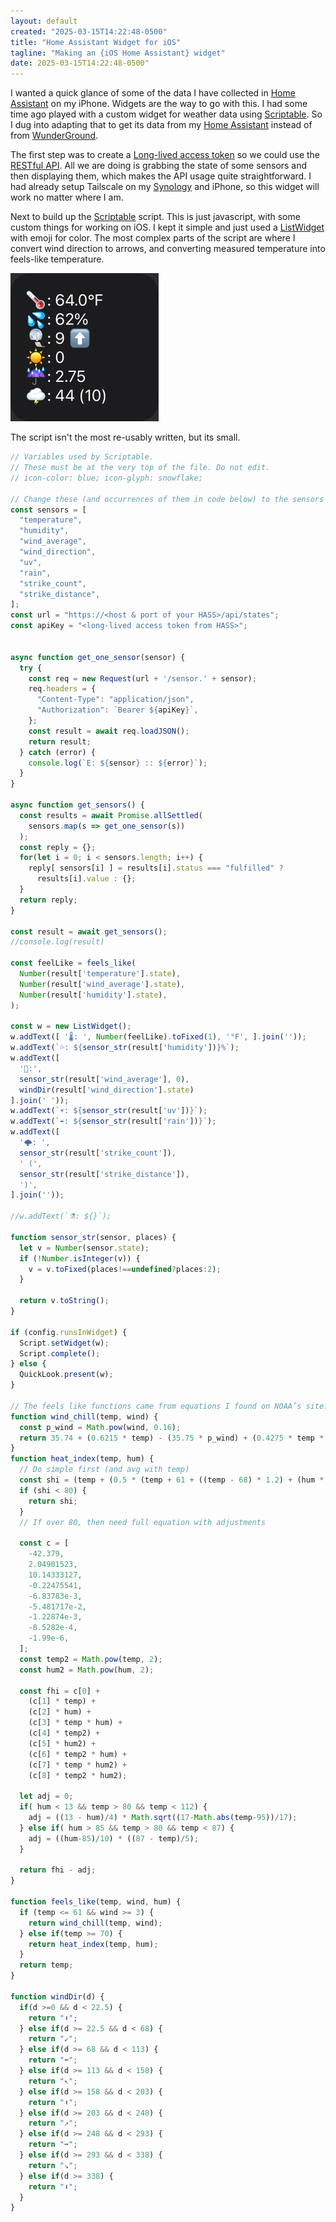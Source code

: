```yaml
---
layout: default
created: "2025-03-15T14:22:48-0500"
title: "Home Assistant Widget for iOS"
tagline: "Making an {iOS Home Assistant} widget"
date: 2025-03-15T14:22:48-0500"
---
```


I wanted a quick glance of some of the data I have collected in [Home Assistant][] on my iPhone.  Widgets are the way to go with this.  I had some time ago played with a custom widget for weather data using [Scriptable][].  So I dug into adapting that to get its data from my [Home Assistant][] instead of from [WunderGround](https://wunderground.com).

The first step was to create a [Long-lived access token](https://developers.home-assistant.io/docs/auth_api#long-lived-access-token) so we could use the [RESTful API](https://developers.home-assistant.io/docs/api/rest).  All we are doing is grabbing the state of some sensors and then displaying them, which makes the API usage quite straightforward.  I had already setup Tailscale on my [Synology][] and iPhone, so this widget will work no matter where I am.

Next to build up the [Scriptable][] script.  This is just javascript, with some custom things for working on iOS.  I kept it simple and just used a [ListWidget](https://docs.scriptable.app/listwidget/) with emoji for color.  The most complex parts of the script are where I convert wind direction to arrows, and converting measured temperature into feels-like temperature.

<a href="/projects/images/scriptable_weather_widget.png" data-lightbox="CICO"><img width=237 height=237 src="/projects/images/scriptable_weather_widget.png" alt="Screen capture of the weather widget showing current conditions" /></a><br/>

The script isn't the most re-usably written, but its small.

```js
// Variables used by Scriptable.
// These must be at the very top of the file. Do not edit.
// icon-color: blue; icon-glyph: snowflake;

// Change these (and occurrences of them in code below) to the sensors you'd like
const sensors = [
  "temperature",
  "humidity",
  "wind_average",
  "wind_direction",
  "uv",
  "rain",
  "strike_count",
  "strike_distance",
];
const url = "https://<host & port of your HASS>/api/states";
const apiKey = "<long-lived access token from HASS>";


async function get_one_sensor(sensor) {
  try {
    const req = new Request(url + '/sensor.' + sensor);
    req.headers = {
      "Content-Type": "application/json",
      "Authorization": `Bearer ${apiKey}`,
    };
    const result = await req.loadJSON();
    return result;
  } catch (error) {
    console.log(`E: ${sensor} :: ${error}`);
  }
}

async function get_sensors() {
  const results = await Promise.allSettled(
    sensors.map(s => get_one_sensor(s))
  );
  const reply = {};
  for(let i = 0; i < sensors.length; i++) {
    reply[ sensors[i] ] = results[i].status === "fulfilled" ?
      results[i].value : {};
  }
  return reply;
}

const result = await get_sensors();
//console.log(result)

const feelLike = feels_like(
  Number(result['temperature'].state),
  Number(result['wind_average'].state),
  Number(result['humidity'].state),
);

const w = new ListWidget();
w.addText([ '🌡: ', Number(feelLike).toFixed(1), '°F', ].join(''));
w.addText(`💦: ${sensor_str(result['humidity'])}%`);
w.addText([
  '🎐:',
  sensor_str(result['wind_average'], 0),
  windDir(result['wind_direction'].state)
].join(' '));
w.addText(`☀️: ${sensor_str(result['uv'])}`);
w.addText(`☔️: ${sensor_str(result['rain'])}`);
w.addText([
  '🌩️: ',
  sensor_str(result['strike_count']),
  ' (',
  sensor_str(result['strike_distance']),
  ')',
].join(''));

//w.addText(`⚗️: ${}`);

function sensor_str(sensor, places) {
  let v = Number(sensor.state);
  if (!Number.isInteger(v)) {
    v = v.toFixed(places!==undefined?places:2);
  }

  return v.toString();
}

if (config.runsInWidget) {
  Script.setWidget(w);
  Script.complete();
} else {
  QuickLook.present(w);
}

// The feels like functions came from equations I found on NOAA’s site.
function wind_chill(temp, wind) {
  const p_wind = Math.pow(wind, 0.16);
  return 35.74 + (0.6215 * temp) - (35.75 * p_wind) + (0.4275 * temp * p_wind);
}
function heat_index(temp, hum) {
  // Do simple first (and avg with temp)
  const shi = (temp + (0.5 * (temp + 61 + ((temp - 68) * 1.2) + (hum * 0.094)))) / 2;
  if (shi < 80) {
    return shi;
  }
  // If over 80, then need full equation with adjustments

  const c = [
    -42.379,
    2.04901523,
    10.14333127,
    -0.22475541,
    -6.83783e-3,
    -5.481717e-2,
    -1.22874e-3,
    -8.5282e-4,
    -1.99e-6,
  ];
  const temp2 = Math.pow(temp, 2);
  const hum2 = Math.pow(hum, 2);

  const fhi = c[0] +
    (c[1] * temp) +
    (c[2] * hum) +
    (c[3] * temp * hum) +
    (c[4] * temp2) +
    (c[5] * hum2) +
    (c[6] * temp2 * hum) +
    (c[7] * temp * hum2) +
    (c[8] * temp2 * hum2);

  let adj = 0;
  if( hum < 13 && temp > 80 && temp < 112) {
    adj = ((13 - hum)/4) * Math.sqrt((17-Math.abs(temp-95))/17);
  } else if( hum > 85 && temp > 80 && temp < 87) {
    adj = ((hum-85)/10) * ((87 - temp)/5);
  }

  return fhi - adj;
}

function feels_like(temp, wind, hum) {
  if (temp <= 61 && wind >= 3) {
    return wind_chill(temp, wind);
  } else if(temp >= 70) {
    return heat_index(temp, hum);
  }
  return temp;
}

function windDir(d) {
  if(d >=0 && d < 22.5) {
    return "⬇️";
  } else if(d >= 22.5 && d < 68) {
    return "↙️";
  } else if(d >= 68 && d < 113) {
    return "⬅️";
  } else if(d >= 113 && d < 158) {
    return "↖️";
  } else if(d >= 158 && d < 203) {
    return "⬆️";
  } else if(d >= 203 && d < 248) {
    return "↗️";
  } else if(d >= 248 && d < 293) {
    return "➡️";
  } else if(d >= 293 && d < 338) {
    return "↘️";
  } else if(d >= 338) {
    return "⬇️";
  }
}
```

[Home Assistant]: https://home-assistant.io/
[Scriptable]: https://scriptable.app
[Synology]: https://synology.com/
